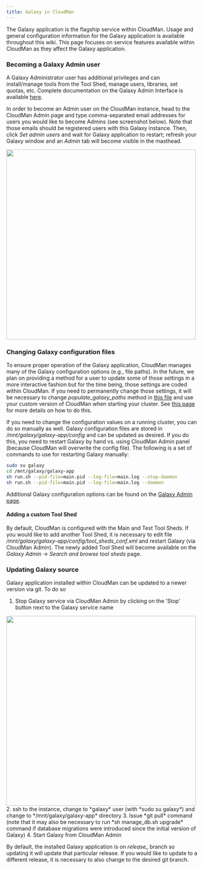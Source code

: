 ```yaml
---
title: Galaxy in CloudMan
---
```

The Galaxy application is the flagship service within CloudMan. Usage and general configuration information for the Galaxy application is available throughout this wiki. This page focuses on service features available within CloudMan as they affect the Galaxy application.

### Becoming a Galaxy Admin user

A Galaxy Administrator user has additional privileges and can install/manage tools from the Tool Shed, manage users, libraries, set quotas, etc. Complete documentation on the Galaxy Admin Interface is available [here](https://wiki.galaxyproject.org/Admin/Interface).

In order to become an Admin user on the CloudMan instance, head to the CloudMan Admin page and type comma-separated email addresses for users you would like to become Admins (see screenshot below). Note that those emails should be registered users with this Galaxy instance. Then, click *Set admin users* and wait for Galaxy application to restart; refresh your Galaxy window and an *Admin* tab will become visible in the masthead.

<img src="http://i.imgur.com/lMh7ahV.png" alt="" width=500 />

### Changing Galaxy configuration files

To ensure proper operation of the Galaxy application, CloudMan manages many of the Galaxy configuration options (e.g., file paths). In the future, we plan on providing a method for a user to update some of those settings in a more interactive fashion but for the time being, those settings are coded within CloudMan. If you need to permanently change those settings, it will be necessary to change *populate_galaxy_paths* method in [this file](https://github.com/galaxyproject/cloudman/blob/master/cm/util/galaxy_conf.py) and use your custom version of CloudMan when starting your cluster. See [this page](/cloudman/customizing/#customizing-your-galaxy-cloudman-cluster) for more details on how to do this.

If you need to change the configuration values on a running cluster, you can do so manually as well. Galaxy configuration files are stored in */mnt/galaxy/galaxy-app/config* and can be updated as desired. If you do this, you need to restart Galaxy by hand vs. using CloudMan Admin panel (because CloudMan will overwrite the config file). The following is a set of commands to use for restarting Galaxy manually:

```sh
sudo su galaxy
cd /mnt/galaxy/galaxy-app
sh run.sh --pid-file=main.pid --log-file=main.log --stop-daemon
sh run.sh --pid-file=main.pid --log-file=main.log --daemon
```


Additional Galaxy configuration options can be found on the [Galaxy Admin page](/admin/).

#### Adding a custom Tool Shed

By default, CloudMan is configured with the Main and Test Tool Sheds. If you would like to add another Tool Shed, it is necessary to edit file */mnt/galaxy/galaxy-app/config/tool_sheds_conf.xml* and restart Galaxy (via CloudMan Admin). The newly added Tool Shed will become available on the *Galaxy Admin* -> *Search and browse tool sheds* page.

### Updating Galaxy source

Galaxy application installed within CloudMan can be updated to a newer version via git. To do so

1. Stop Galaxy service via CloudMan Admin by clicking on the 'Stop' button next to the Galaxy service name

<img src="http://i.imgur.com/SV3gHFA.jpg" alt="" width=500 />
2. ssh to the instance, change to *galaxy* user (with *sudo su galaxy*) and change to */mnt/galaxy/galaxy-app* directory
3. Issue *git pull* command (note that it may also be necessary to run *sh manage_db.sh upgrade* command if database migrations were introduced since the initial version of Galaxy)
4. Start Galaxy from CloudMan Admin

By default, the installed Galaxy application is on *release_<version>* branch so updating it will update that particular release. If you would like to update to a different release, it is necessary to also change to the desired git branch.
